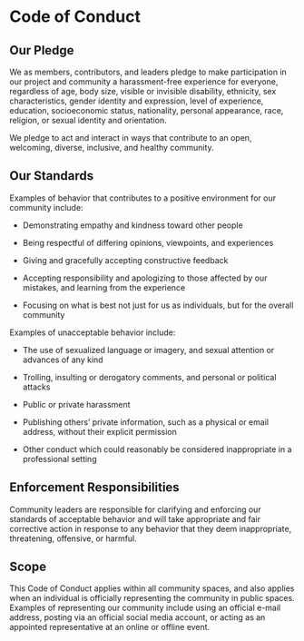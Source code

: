 
# Code of Conduct

## Our Pledge

We as members, contributors, and leaders pledge to make participation in our project and community a harassment-free experience for everyone, regardless of age, body size, visible or invisible disability, ethnicity, sex characteristics, gender identity and expression, level of experience, education, socioeconomic status, nationality, personal appearance, race, religion, or sexual identity and orientation.

We pledge to act and interact in ways that contribute to an open, welcoming, diverse, inclusive, and healthy community.

## Our Standards

Examples of behavior that contributes to a positive environment for our community include:

-   Demonstrating empathy and kindness toward other people
    
-   Being respectful of differing opinions, viewpoints, and experiences
    
-   Giving and gracefully accepting constructive feedback
    
-   Accepting responsibility and apologizing to those affected by our mistakes, and learning from the experience
    
-   Focusing on what is best not just for us as individuals, but for the overall community
    

Examples of unacceptable behavior include:

-   The use of sexualized language or imagery, and sexual attention or advances of any kind
    
-   Trolling, insulting or derogatory comments, and personal or political attacks
    
-   Public or private harassment
    
-   Publishing others’ private information, such as a physical or email address, without their explicit permission
    
-   Other conduct which could reasonably be considered inappropriate in a professional setting
    

## Enforcement Responsibilities

Community leaders are responsible for clarifying and enforcing our standards of acceptable behavior and will take appropriate and fair corrective action in response to any behavior that they deem inappropriate, threatening, offensive, or harmful.

## Scope

This Code of Conduct applies within all community spaces, and also applies when an individual is officially representing the community in public spaces. Examples of representing our community include using an official e-mail address, posting via an official social media account, or acting as an appointed representative at an online or offline event.